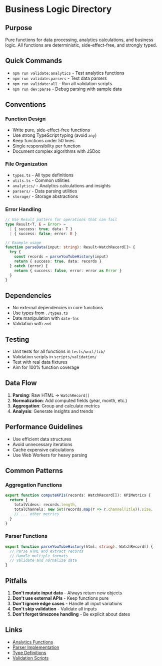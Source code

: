 # Business Logic Directory

## Purpose
Pure functions for data processing, analytics calculations, and business logic. All functions are deterministic, side-effect-free, and strongly typed.

## Quick Commands
- `npm run validate:analytics` - Test analytics functions
- `npm run validate:parsers` - Test data parsers
- `npm run validate:all` - Run all validation scripts
- `npm run dev:parse` - Debug parsing with sample data

## Conventions

### Function Design
- Write pure, side-effect-free functions
- Use strong TypeScript typing (avoid `any`)
- Keep functions under 50 lines
- Single responsibility per function
- Document complex algorithms with JSDoc

### File Organization
- `types.ts` - All type definitions
- `utils.ts` - Common utilities
- `analytics/` - Analytics calculations and insights
- `parsers/` - Data parsing utilities
- `storage/` - Storage abstractions

### Error Handling
```typescript
// Use Result pattern for operations that can fail
type Result<T, E = Error> = 
  | { success: true; data: T }
  | { success: false; error: E }

// Example usage
function parseData(input: string): Result<WatchRecord[]> {
  try {
    const records = parseYouTubeHistory(input)
    return { success: true, data: records }
  } catch (error) {
    return { success: false, error: error as Error }
  }
}
```

## Dependencies
- No external dependencies in core functions
- Use types from `./types.ts`
- Date manipulation with `date-fns`
- Validation with `zod`

## Testing
- Unit tests for all functions in `tests/unit/lib/`
- Validation scripts in `scripts/validation/`
- Test with real data fixtures
- Aim for 100% function coverage

## Data Flow
1. **Parsing**: Raw HTML → `WatchRecord[]`
2. **Normalization**: Add computed fields (year, month, etc.)
3. **Aggregation**: Group and calculate metrics
4. **Analysis**: Generate insights and trends

## Performance Guidelines
- Use efficient data structures
- Avoid unnecessary iterations
- Cache expensive calculations
- Use Web Workers for heavy parsing

## Common Patterns

### Aggregation Functions
```typescript
export function computeKPIs(records: WatchRecord[]): KPIMetrics {
  return {
    totalVideos: records.length,
    totalChannels: new Set(records.map(r => r.channelTitle)).size,
    // ... other metrics
  }
}
```

### Parser Functions
```typescript
export function parseYouTubeHistory(html: string): WatchRecord[] {
  // Parse HTML and extract records
  // Handle multiple formats
  // Validate and normalize data
}
```

## Pitfalls
1. **Don't mutate input data** - Always return new objects
2. **Don't use external APIs** - Keep functions pure
3. **Don't ignore edge cases** - Handle all input variations
4. **Don't skip validation** - Validate all inputs
5. **Don't forget timezone handling** - Be explicit about dates

## Links
- [Analytics Functions](./analytics/)
- [Parser Implementation](./parsers/)
- [Type Definitions](./types.ts)
- [Validation Scripts](../scripts/validation/)